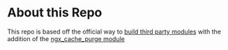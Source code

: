 # About this Repo

This repo is based off the official way to [build third party modules](https://github.com/nginxinc/docker-nginx/tree/master/modules) with the addition of the [ngx_cache_purge module](https://github.com/nginx-modules/ngx_cache_purge)
